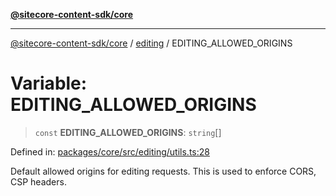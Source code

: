 [**@sitecore-content-sdk/core**](../../README.md)

***

[@sitecore-content-sdk/core](../../README.md) / [editing](../README.md) / EDITING\_ALLOWED\_ORIGINS

# Variable: EDITING\_ALLOWED\_ORIGINS

> `const` **EDITING\_ALLOWED\_ORIGINS**: `string`[]

Defined in: [packages/core/src/editing/utils.ts:28](https://github.com/Sitecore/content-sdk/blob/7a8762cba8d2433002de71e21a5ba27c55dcfe57/packages/core/src/editing/utils.ts#L28)

Default allowed origins for editing requests. This is used to enforce CORS, CSP headers.
